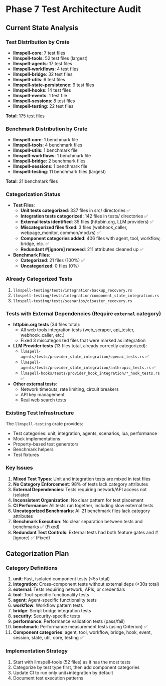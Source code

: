 # Phase 7 Test Architecture Audit

## Current State Analysis

### Test Distribution by Crate
- **llmspell-core**: 7 test files
- **llmspell-tools**: 52 test files (largest)
- **llmspell-agents**: 17 test files
- **llmspell-workflows**: 4 test files
- **llmspell-bridge**: 32 test files
- **llmspell-utils**: 6 test files
- **llmspell-state-persistence**: 9 test files
- **llmspell-hooks**: 14 test files
- **llmspell-events**: 1 test file
- **llmspell-sessions**: 8 test files
- **llmspell-testing**: 22 test files

**Total**: 175 test files

### Benchmark Distribution by Crate
- **llmspell-core**: 1 benchmark file
- **llmspell-tools**: 4 benchmark files
- **llmspell-utils**: 1 benchmark file
- **llmspell-workflows**: 1 benchmark file
- **llmspell-bridge**: 2 benchmark files
- **llmspell-sessions**: 1 benchmark file
- **llmspell-testing**: 11 benchmark files (largest)

**Total**: 21 benchmark files

### Categorization Status
- **Test Files**:
  - **Unit tests categorized**: 337 files in src/ directories ✅
  - **Integration tests categorized**: 142 files in tests/ directories ✅
  - **External tests identified**: 35 files (httpbin.org, LLM providers) ✅
  - **Miscategorized files fixed**: 3 files (webhook_caller, webpage_monitor, common/mod.rs) ✅
  - **Component categories added**: 406 files with agent, tool, workflow, bridge, etc. ✅
  - **Redundant #[ignore] removed**: 211 attributes cleaned up ✅
- **Benchmark Files**:
  - **Categorized**: 21 files (100%) ✅
  - **Uncategorized**: 0 files (0%)

### Already Categorized Tests
1. `llmspell-testing/tests/integration/backup_recovery.rs`
2. `llmspell-testing/tests/integration/component_state_integration.rs`
3. `llmspell-testing/tests/scenarios/disaster_recovery.rs`

### Tests with External Dependencies (Require `external` category)
- **httpbin.org tests** (34 files total):
  - All web tools integration tests (web_scraper, api_tester, webhook_caller, etc.)
  - Fixed 3 miscategorized files that were marked as integration
- **LLM Provider tests** (13 files total, already correctly categorized):
  - `llmspell-agents/tests/provider_state_integration/openai_tests.rs` ✅
  - `llmspell-agents/tests/provider_state_integration/anthropic_tests.rs` ✅
  - `llmspell-hooks/tests/provider_hook_integration/*_hook_tests.rs` ✅
- **Other external tests**:
  - Network timeouts, rate limiting, circuit breakers
  - API key management
  - Real web search tests

### Existing Test Infrastructure
The `llmspell-testing` crate provides:
- Test categories: unit, integration, agents, scenarios, lua, performance
- Mock implementations
- Property-based test generators
- Benchmark helpers
- Test fixtures

### Key Issues
1. **Mixed Test Types**: Unit and integration tests are mixed in test files
2. **No Category Enforcement**: 98% of tests lack category attributes
3. **External Dependencies**: Tests requiring network/API access not isolated
4. **Inconsistent Organization**: No clear pattern for test placement
5. **CI Performance**: All tests run together, including slow external tests
6. **Uncategorized Benchmarks**: All 21 benchmark files lack category attributes
7. **Benchmark Execution**: No clear separation between tests and benchmarks ✅ (Fixed)
8. **Redundant Test Controls**: External tests had both feature gates and #[ignore] ✅ (Fixed)

## Categorization Plan

### Category Definitions
1. **unit**: Fast, isolated component tests (<5s total)
2. **integration**: Cross-component tests without external deps (<30s total)
3. **external**: Tests requiring network, APIs, or credentials
4. **tool**: Tool-specific functionality tests
5. **agent**: Agent-specific functionality tests
6. **workflow**: Workflow pattern tests
7. **bridge**: Script bridge integration tests
8. **security**: Security-specific tests
9. **performance**: Performance validation tests (pass/fail)
10. **benchmark**: Performance measurement tests (using Criterion) ✅
11. **Component categories**: agent, tool, workflow, bridge, hook, event, session, state, util, core, testing ✅

### Implementation Strategy
1. Start with llmspell-tools (52 files) as it has the most tests
2. Categorize by test type first, then add component categories
3. Update CI to run only unit+integration by default
4. Document test execution patterns